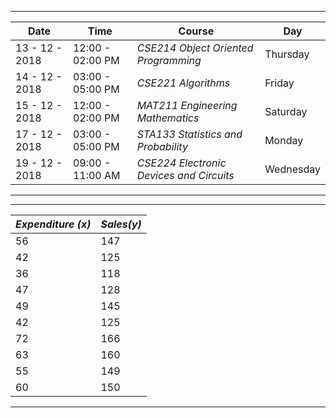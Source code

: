 ***
| Date            | Time              |Course                                  |  Day|
| ------          | -----             | -----                                  |-----|
| 13 - 12 - 2018  |  12:00 - 02:00 PM | *CSE214 Object Oriented Programming*   | Thursday|
| 14 - 12 - 2018  |  03:00 - 05:00 PM | *CSE221 Algorithms*                 | Friday|
| 15 - 12 - 2018  |  12:00 - 02:00 PM | *MAT211 Engineering Mathematics*        |Saturday|
| 17 - 12 - 2018  |  03:00 - 05:00 PM | *STA133 Statistics and Probability*     |Monday|
| 19 - 12 - 2018  |  09:00 - 11:00 AM | *CSE224 Electronic Devices and Circuits* |Wednesday|

***
***
| *Expenditure (x)* |	*Sales(y)* |                                    
|-----|----|                                       
|56	|147|                                             
|42	|125|
|36	|118|
|47	|128|
|49	|145|
|42	|125|
|72	|166|
|63	|160
55	|149
60	|150
***
